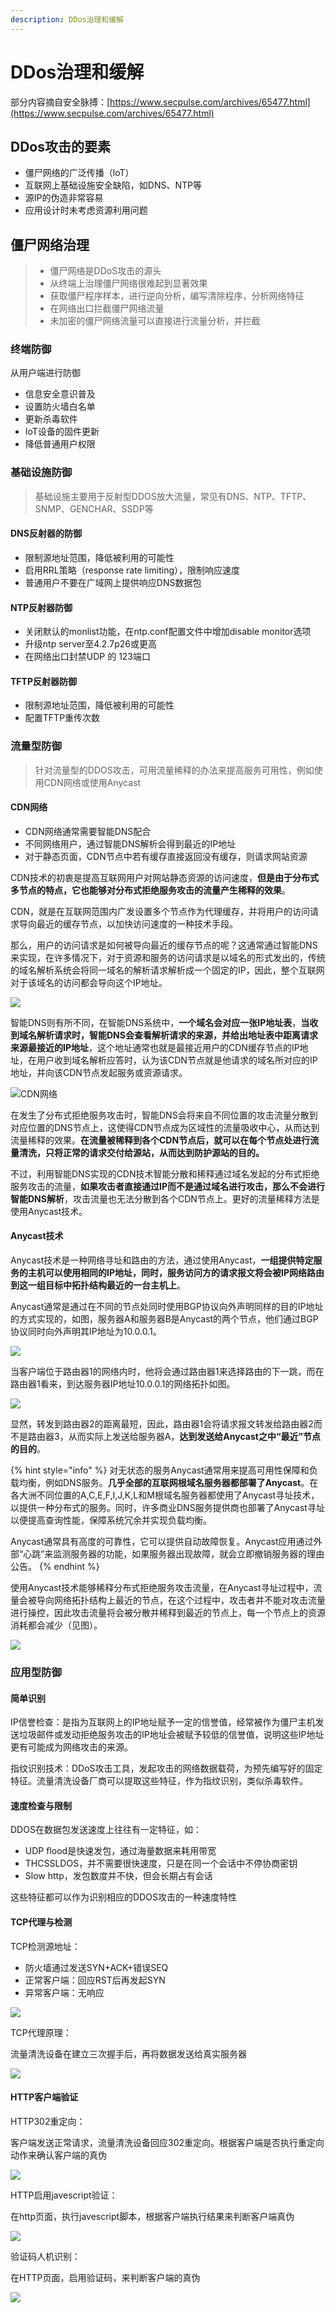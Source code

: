 ```yaml
---
description: DDos治理和缓解
---
```


# DDos治理和缓解

部分内容摘自安全脉搏：[https://www.secpulse.com/archives/65477.html](https://www.secpulse.com/archives/65477.html)

## DDos攻击的要素

* 僵尸网络的广泛传播（loT）
* 互联网上基础设施安全缺陷，如DNS、NTP等
* 源IP的伪造非常容易 
* 应用设计时未考虑资源利用问题

## 僵尸网络治理

> * 僵尸网络是DDoS攻击的源头 
> * 从终端上治理僵尸网络很难起到显著效果
> * 获取僵尸程序样本，进行逆向分析，编写清除程序，分析网络特征
> * 在网络出口拦截僵尸网络流量 
> * 未加密的僵尸网络流量可以直接进行流量分析，并拦截

### 终端防御

从用户端进行防御 

* 信息安全意识普及 
* 设置防火墙白名单 
* 更新杀毒软件 
* IoT设备的固件更新 
* 降低普通用户权限

### 基础设施防御

> 基础设施主要用于反射型DDOS放大流量，常见有DNS、NTP、TFTP、SNMP、GENCHAR、SSDP等

#### DNS反射器的防御

* 限制源地址范围，降低被利用的可能性 
* 启用RRL策略（response rate limiting），限制响应速度 
* 普通用户不要在广域网上提供响应DNS数据包

#### NTP反射器防御

* 关闭默认的monlist功能，在ntp.conf配置文件中增加disable monitor选项 
* 升级ntp server至4.2.7p26或更高
* 在网络出口封禁UDP 的 123端口

#### TFTP反射器防御

* 限制源地址范围，降低被利用的可能性
* 配置TFTP重传次数

### 流量型防御

> 针对流量型的DDOS攻击，可用流量稀释的办法来提高服务可用性，例如使用CDN网络或使用Anycast

#### CDN网络

* CDN网络通常需要智能DNS配合
* 不同网络用户，通过智能DNS解析会得到最近的IP地址
* 对于静态页面，CDN节点中若有缓存直接返回没有缓存，则请求网站资源

CDN技术的初衷是提高互联网用户对网站静态资源的访问速度，**但是由于分布式多节点的特点，它也能够对分布式拒绝服务攻击的流量产生稀释的效果**。

CDN，就是在互联网范围内广发设置多个节点作为代理缓存，并将用户的访问请求导向最近的缓存节点，以加快访问速度的一种技术手段。

那么，用户的访问请求是如何被导向最近的缓存节点的呢？这通常通过智能DNS来实现，在许多情况下，对于资源和服务的访问请求是以域名的形式发出的，传统的域名解析系统会将同一域名的解析请求解析成一个固定的IP，因此，整个互联网对于该域名的访问都会导向这个IP地址。

![](../.gitbook/assets/image%20%28121%29.png)

 智能DNS则有所不同，在智能DNS系统中，**一个域名会对应一张IP地址表**，**当收到域名解析请求时，智能DNS会查看解析请求的来源，并给出地址表中距离请求来源最接近的IP地址**，这个地址通常也就是最接近用户的CDN缓存节点的IP地址，在用户收到域名解析应答时，认为该CDN节点就是他请求的域名所对应的IP地址，并向该CDN节点发起服务或资源请求。

![CDN&#x7F51;&#x7EDC;](../.gitbook/assets/image%20%2896%29.png)

在发生了分布式拒绝服务攻击时，智能DNS会将来自不同位置的攻击流量分散到对应位置的DNS节点上，这使得CDN节点成为区域性的流量吸收中心，从而达到流量稀释的效果。**在流量被稀释到各个CDN节点后，就可以在每个节点处进行流量清洗，只将正常的请求交付给源站，从而达到防护源站的目的。**

不过，利用智能DNS实现的CDN技术智能分散和稀释通过域名发起的分布式拒绝服务攻击的流量，**如果攻击者直接通过IP而不是通过域名进行攻击，那么不会进行智能DNS解析**，攻击流量也无法分散到各个CDN节点上。更好的流量稀释方法是使用Anycast技术。

#### Anycast技术

Anycast技术是一种网络寻址和路由的方法，通过使用Anycast，**一组提供特定服务的主机可以使用相同的IP地址，同时，服务访问方的请求报文将会被IP网络路由到这一组目标中拓扑结构最近的一台主机上**。

Anycast通常是通过在不同的节点处同时使用BGP协议向外声明同样的目的IP地址的方式实现的，如图，服务器A和服务器B是Anycast的两个节点，他们通过BGP协议同时向外声明其IP地址为10.0.0.1。

![](../.gitbook/assets/image%20%28112%29.png)

 当客户端位于路由器1的网络内时，他将会通过路由器1来选择路由的下一跳，而在路由器1看来，到达服务器IP地址10.0.0.1的网络拓扑如图。

![](../.gitbook/assets/image%20%2828%29.png)

显然，转发到路由器2的距离最短，因此，路由器1会将请求报文转发给路由器2而不是路由器3，从而实际上发送给服务器A，**达到发送给Anycast之中“最近”节点的目的**。

{% hint style="info" %}
对无状态的服务Anycast通常用来提高可用性保障和负载均衡，例如DNS服务。**几乎全部的互联网根域名服务器都部署了Anycast**。在各大洲不同位置的A,C,E,F,I,J,K,L和M根域名服务器都使用了Anycast寻址技术，以提供一种分布式的服务。同时，许多商业DNS服务提供商也部署了Anycast寻址以便提高查询性能，保障系统冗余并实现负载均衡。

Anycast通常具有高度的可靠性，它可以提供自动故障恢复。Anycast应用通过外部“心跳”来监测服务器的功能，如果服务器出现故障，就会立即撤销服务器的理由公告。
{% endhint %}



使用Anycast技术能够稀释分布式拒绝服务攻击流量，在Anycast寻址过程中，流量会被导向网络拓扑结构上最近的节点，在这个过程中，攻击者并不能对攻击流量进行操控，因此攻击流量将会被分散并稀释到最近的节点上，每一个节点上的资源消耗都会减少（见图）。

![](../.gitbook/assets/image%20%28149%29.png)

### 应用型防御

#### 简单识别

IP信誉检查：是指为互联网上的IP地址赋予一定的信誉值，经常被作为僵尸主机发送垃圾邮件或发动拒绝服务攻击的IP地址会被赋予较低的信誉值，说明这些IP地址更有可能成为网络攻击的来源。

 指纹识别技术：DDoS攻击工具，发起攻击的网络数据载荷，为预先编写好的固定特征。流量清洗设备厂商可以提取这些特征，作为指纹识别，类似杀毒软件。

#### 速度检查与限制

DDOS在数据包发送速度上往往有一定特征，如：

* UDP flood是快速发包，通过海量数据来耗用带宽 
* THCSSLDOS，并不需要很快速度，只是在同一个会话中不停协商密钥 
* Slow http，发包数度并不快，但会长期占有会话

这些特征都可以作为识别相应的DDOS攻击的一种速度特性

#### TCP代理与检测

TCP检测源地址： 

* 防火墙通过发送SYN+ACK+错误SEQ 
* 正常客户端：回应RST后再发起SYN 
* 异常客户端：无响应

![](../.gitbook/assets/image%20%2883%29.png)

TCP代理原理：

流量清洗设备在建立三次握手后，再将数据发送给真实服务器

![](../.gitbook/assets/image%20%28118%29.png)

#### HTTP客户端验证

HTTP302重定向：

客户端发送正常请求，流量清洗设备回应302重定向。根据客户端是否执行重定向动作来确认客户端的真伪

![](../.gitbook/assets/image%20%2823%29.png)

HTTP启用javescript验证：

在http页面，执行javescript脚本，根据客户端执行结果来判断客户端真伪

![](../.gitbook/assets/image%20%2835%29.png)

验证码人机识别：

在HTTP页面，启用验证码，来判断客户端的真伪

![](../.gitbook/assets/image%20%28143%29.png)

